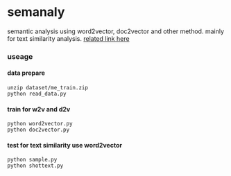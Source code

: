 # semanaly
semantic analysis using word2vector, doc2vector and other method. mainly for text similarity analysis.
[related link here](http://someth.duapp.com/2017/07/05/Word2vector%E5%8F%A5%E5%AD%90%E7%9B%B8%E4%BC%BC%E5%BA%A6%E8%AE%A1%E7%AE%97/)

### useage

#### data prepare
```
unzip dataset/me_train.zip
python read_data.py

```

#### train for w2v and d2v
```
python word2vector.py
python doc2vector.py

```

#### test for text similarity use word2vector
```
python sample.py
python shottext.py

```
